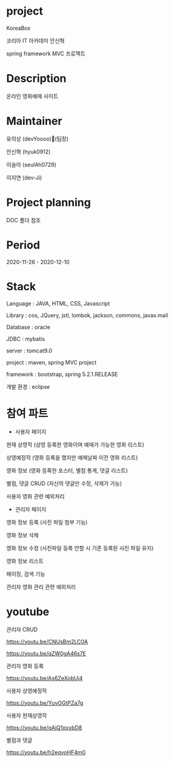 # project
KoreaBox

코리아 IT 아카데미 안신혁

spring framework MVC 프로젝트

# Description
온라인 영화예매 사이트


# Maintainer
유의상 (devYoooo)👑(팀장)

안신혁 (hyuk0912)

이슬아 (seulAh0729)

이지연 (dev-Ji)


# Project planning

DOC 폴더 참조


# Period
2020-11-26 - 2020-12-10

# Stack
Language : JAVA, HTML, CSS, Javascript

Library : cos, JQuery, jstl, lombok, jackson, commons, javax.mail

Database : oracle

JDBC : mybatis

server : tomcat9.0

project : maven, spring MVC project

framework : bootstrap, spring 5.2.1.RELEASE

개발 환경 : eclipse


# 참여 파트

- 사용자 페이지

현재 상영작 (상영 등록한 영화이며 예매가 가능한 영화 리스트)

상영예정작 (영화 등록을 했지만 예매날짜 이전 영화 리스트)

영화 정보 (영화 등록한 포스터, 별점 통계, 댓글 리스트)

별점, 댓글 CRUD (자신의 댓글만 수정, 삭제가 가능)

사용자 영화 관련 예외처리



- 관리자 페이지

영화 정보 등록 (사진 파일 첨부 기능)

영화 정보 삭제

영화 정보 수정 (사진파일 등록 안할 시 기존 등록된 사진 파일 유지)

영화 정보 리스트

페이징, 검색 기능

관리자 영화 관리 관련 예외처리


# youtube

관리자 CRUD

https://youtu.be/CNUsBm2LC0A

https://youtu.be/qZW0gA46s7E


관리자 영화 등록

https://youtu.be/As6ZeXobUi4


사용자 상영예정작

https://youtu.be/YuvOGtPZa7g


사용자 현재상영작

https://youtu.be/qAjQ1qxxbD8

별점과 댓글

https://youtu.be/h2eqyoHF4m0

